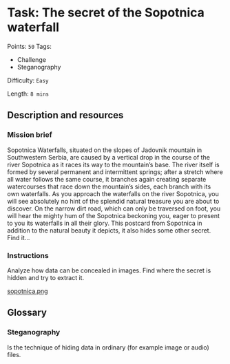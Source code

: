 # Task: The secret of the Sopotnica waterfall
Points: `50`
Tags:
  - Challenge
  - Steganography

Difficulty: `Easy`

Length: `8 mins`

## Description and resources

### Mission brief
Sopotnica Waterfalls, situated on the slopes of Jadovnik mountain in Southwestern Serbia, are caused by а vertical drop in the course of the river Sopotnica as it races its way to the mountain’s base. The river itself is formed by several permanent and intermittent springs; after a stretch where all water follows the same course, it branches again creating separate watercourses that race down the mountain’s sides, each branch with its own waterfalls. As you approach the waterfalls on the river Sopotnica, you will see absolutely no hint of the splendid natural treasure you are about to discover. On the narrow dirt road, which can only be traversed on foot, you will hear the mighty hum of the Sopotnica beckoning you, eager to present to you its waterfalls in all their glory. This postcard from Sopotnica in addition to the natural beauty it depicts, it also hides some other secret. Find it...

### Instructions
Analyze how data can be concealed in images. Find where the secret is hidden and try to extract it.

[sopotnica.png](sopotnica.png)

## Glossary

### Steganography

Is the technique of hiding data in ordinary (for example image or audio) files.